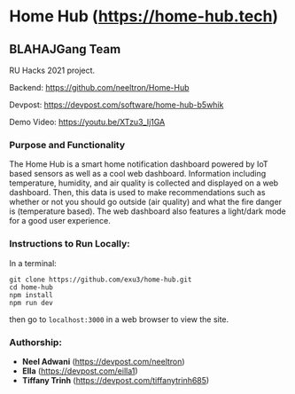 # Home Hub (https://home-hub.tech)

## BLAHAJGang Team

RU Hacks 2021 project.

Backend: https://github.com/neeltron/Home-Hub

Devpost: https://devpost.com/software/home-hub-b5whik 

Demo Video: https://youtu.be/XTzu3_Ij1GA

### Purpose and Functionality
The Home Hub is a smart home notification dashboard powered by IoT based sensors as well as a cool web dashboard. Information including temperature, humidity, and air quality is collected and displayed on a web dashboard. Then, this data is used to make recommendations such as whether or not you should go outside (air quality) and what the fire danger is (temperature based). The web dashboard also features a light/dark mode for a good user experience.


### Instructions to Run Locally:
In a terminal:
```
git clone https://github.com/exu3/home-hub.git
cd home-hub
npm install
npm run dev
```
then go to ```localhost:3000``` in a web browser to view the site. 

### Authorship:
* **Neel Adwani** (https://devpost.com/neeltron)
* **Ella** (https://devpost.com/eilla1)
* **Tiffany Trinh** (https://devpost.com/tiffanytrinh685)
